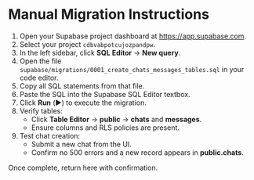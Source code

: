 # Manual Migration Instructions

1. Open your Supabase project dashboard at https://app.supabase.com.
2. Select your project `cdbvabpotcujozpandpw`.
3. In the left sidebar, click **SQL Editor** → **New query**.
4. Open the file `supabase/migrations/0001_create_chats_messages_tables.sql` in your code editor.
5. Copy all SQL statements from that file.
6. Paste the SQL into the Supabase SQL Editor textbox.
7. Click **Run** (▶️) to execute the migration.
8. Verify tables:
   - Click **Table Editor** → **public** → **chats** and **messages**.
   - Ensure columns and RLS policies are present.
9. Test chat creation:
   - Submit a new chat from the UI.
   - Confirm no 500 errors and a new record appears in **public.chats**.

Once complete, return here with confirmation.